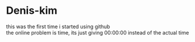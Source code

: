 # Denis-kim
this was the first time i started using github  
the online problem is time, its just giving 00:00:00 instead of the actual time
